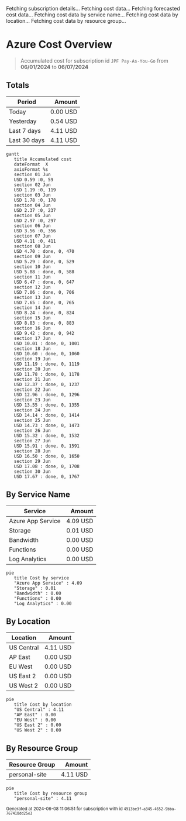Fetching subscription details...
Fetching cost data...
Fetching forecasted cost data...
Fetching cost data by service name...
Fetching cost data by location...
Fetching cost data by resource group...
# Azure Cost Overview

> Accumulated cost for subscription id `JPF Pay-As-You-Go` from **06/01/2024** to **06/07/2024**

## Totals

|Period|Amount|
|---|---:|
|Today|0.00 USD|
|Yesterday|0.54 USD|
|Last 7 days|4.11 USD|
|Last 30 days|4.11 USD|

```mermaid
gantt
   title Accumulated cost
   dateFormat  X
   axisFormat %s
   section 01 Jun
   USD 0.59 :0, 59
   section 02 Jun
   USD 1.19 :0, 119
   section 03 Jun
   USD 1.78 :0, 178
   section 04 Jun
   USD 2.37 :0, 237
   section 05 Jun
   USD 2.97 :0, 297
   section 06 Jun
   USD 3.56 :0, 356
   section 07 Jun
   USD 4.11 :0, 411
   section 08 Jun
   USD 4.70 : done, 0, 470
   section 09 Jun
   USD 5.29 : done, 0, 529
   section 10 Jun
   USD 5.88 : done, 0, 588
   section 11 Jun
   USD 6.47 : done, 0, 647
   section 12 Jun
   USD 7.06 : done, 0, 706
   section 13 Jun
   USD 7.65 : done, 0, 765
   section 14 Jun
   USD 8.24 : done, 0, 824
   section 15 Jun
   USD 8.83 : done, 0, 883
   section 16 Jun
   USD 9.42 : done, 0, 942
   section 17 Jun
   USD 10.01 : done, 0, 1001
   section 18 Jun
   USD 10.60 : done, 0, 1060
   section 19 Jun
   USD 11.19 : done, 0, 1119
   section 20 Jun
   USD 11.78 : done, 0, 1178
   section 21 Jun
   USD 12.37 : done, 0, 1237
   section 22 Jun
   USD 12.96 : done, 0, 1296
   section 23 Jun
   USD 13.55 : done, 0, 1355
   section 24 Jun
   USD 14.14 : done, 0, 1414
   section 25 Jun
   USD 14.73 : done, 0, 1473
   section 26 Jun
   USD 15.32 : done, 0, 1532
   section 27 Jun
   USD 15.91 : done, 0, 1591
   section 28 Jun
   USD 16.50 : done, 0, 1650
   section 29 Jun
   USD 17.08 : done, 0, 1708
   section 30 Jun
   USD 17.67 : done, 0, 1767
```

## By Service Name

|Service|Amount|
|---|---:|
|Azure App Service|4.09 USD|
|Storage|0.01 USD|
|Bandwidth|0.00 USD|
|Functions|0.00 USD|
|Log Analytics|0.00 USD|

```mermaid
pie
   title Cost by service
   "Azure App Service" : 4.09
   "Storage" : 0.01
   "Bandwidth" : 0.00
   "Functions" : 0.00
   "Log Analytics" : 0.00
```

## By Location

|Location|Amount|
|---|---:|
|US Central|4.11 USD|
|AP East|0.00 USD|
|EU West|0.00 USD|
|US East 2|0.00 USD|
|US West 2|0.00 USD|

```mermaid
pie
   title Cost by location
   "US Central" : 4.11
   "AP East" : 0.00
   "EU West" : 0.00
   "US East 2" : 0.00
   "US West 2" : 0.00
```

## By Resource Group

|Resource Group|Amount|
|---|---:|
|personal-site|4.11 USD|

```mermaid
pie
   title Cost by resource group
   "personal-site" : 4.11
```

<sup>Generated at 2024-06-08 11:06:51 for subscription with id `4913be3f-a345-4652-9bba-767418dd25e3`</sup>

